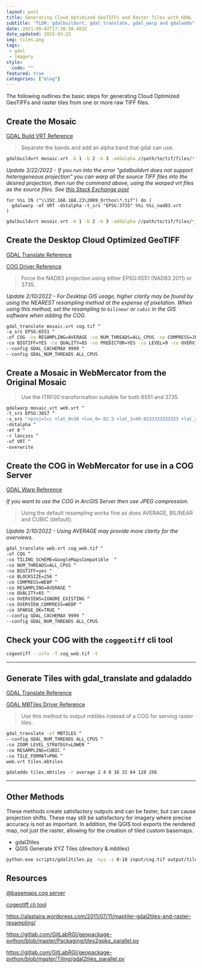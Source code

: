 ```yaml
---
layout: post
title: Generating Cloud Optimized GeoTIFFs and Raster Tiles with GDAL
subtitle: "TLDR: gdalbuildvrt, gdal_translate, gdal_warp and gdaladdo"
date: 2021-09-02T17:38:58.483Z
date_updated: 2022-03-22
img: tiles.png
tags:
 - gdal
 - imagery
style:
  code: ""
featured: true
categories: ["blog"]
---
```

The following outlines the basic steps for generating Cloud Optimized GeoTIFFs and raster tiles from one or more raw TIFF files.

## Create the Mosaic


[GDAL Build VRT Reference](https://gdal.org/programs/gdalbuildvrt.html)

> Separate the bands and add an alpha band that gdal can use.


```bash
gdalbuildvrt mosaic.vrt -b 1 -b 2 -b 3 -addalpha //path/to/tif/files/*.tif
```

*Update 3/22/2022 - If you run into the error "gdalbuildvrt does not support heterogeneous projection" you can warp all the source TIFF files into the desired projection, then run the command above, using the warped vrt files as the source files. See [this Stack Exchange post](https://gis.stackexchange.com/questions/394249/gdalbuildvrt-does-not-support-heterogeneous-projection)*

```
for %%i IN ("\\192.168.168.23\2009_Orthos\*.tif") do (
  gdalwarp -of VRT -dstalpha -t_srs "EPSG:3735" %%i %%i_nad83.vrt
)
```

```bash
gdalbuildvrt mosaic.vrt -b 1 -b 2 -b 3 -addalpha //path/to/tif/files/*_nad83.tif
```

## Create the Desktop Cloud Optimized GeoTIFF

[GDAL Translate Reference](https://gdal.org/programs/gdal_translate.html)

[COG Driver Reference](https://gdal.org/drivers/raster/cog.html)



> Force the NAD83 projection using either EPSG:6551 (NAD83 2011) or 3735.

*Update 2/10/2022 - For Desktop GIS usage, higher clarity may be found by using the NEAREST resampling method at the expense of pixelation. When using this method, set the resampling to `bilinear` or `cubic` in the GIS software when adding the COG.*

```bash
gdal_translate mosaic.vrt cog.tif ^
-a_srs EPSG:6551 ^
-of COG -co RESAMPLING=AVERAGE -co NUM_THREADS=ALL_CPUS -co COMPRESS=JPEG ^
-co BIGTIFF=YES -co QUALITY=85 -co PREDICTOR=YES -co LEVEL=9 -co OVERVIEW_QUALITY=95 ^
--config GDAL_CACHEMAX 9999 ^
--config GDAL_NUM_THREADS ALL_CPUS
```

## Create a Mosaic in WebMercator from the Original Mosaic

> Use the ITRF00 transformation suitable for both 6551 and 3735.

```bash
gdalwarp mosaic.vrt web.vrt ^
-t_srs EPSG:3857 ^
-s_srs "+proj=lcc +lat_0=38 +lon_0=-82.5 +lat_1=40.0333333333333 +lat_2=38.7333333333333 +x_0=600000 +y_0=0 +ellps=GRS80 +towgs84=-0.9956,1.9013,0.5215,0.025915,0.009246,0.011599,-0.00062 +units=us-ft +no_defs" ^
-dstalpha ^
-et 0 ^
-r lanczos ^
-of VRT ^
-overwrite
```



## Create the COG in WebMercator for use in a COG Server

[GDAL Warp Reference](https://gdal.org/programs/gdalwarp.html)

*If you want to use the COG in ArcGIS Server then use JPEG compression.*

> Using the default resampling works fine as does AVERAGE, BILINEAR and CUBIC (default).

*Update 2/10/2022 - Using AVERAGE may provide more clarity for the overviews.*

```bash
gdal_translate web.vrt cog_web.tif ^
-of COG ^
-co TILING_SCHEME=GoogleMapsCompatible  ^
-co NUM_THREADS=ALL_CPUS ^
-co BIGTIFF=yes ^
-co BLOCKSIZE=256 ^
-co COMPRESS=WEBP ^
-co RESAMPLING=AVERAGE ^
-co QUALITY=65 ^
-co OVERVIEWS=IGNORE_EXISTING ^
-co OVERVIEW_COMPRESS=WEBP ^
-co SPARSE_OK=TRUE ^
--config GDAL_CACHEMAX 9999 ^
--config GDAL_NUM_THREADS ALL_CPUS
```

## Check your COG with the `coggeotiff` cli tool

```bash
cogeotiff --info -f cog_web.tif -t
```

---

## Generate Tiles with gdal_translate and gdaladdo

[GDAL Translate Reference](https://gdal.org/programs/gdal_translate.html)

[GDAL MBTiles Driver Reference](https://gdal.org/drivers/raster/mbtiles.html)

> Use this method to output mbtiles instead of a COG for serving raster tiles.

```bash
gdal_translate -of MBTILES ^
--config GDAL_NUM_THREADS ALL_CPUS ^
-co ZOOM_LEVEL_STRATEGY=LOWER ^
-co RESAMPLING=CUBIC ^
-co TILE_FORMAT=PNG ^
web.vrt tiles.mbtiles
```

```bash
gdaladdo tiles.mbtiles -r average 2 4 8 16 32 64 128 256
```

---

## Other Methods

These methods create satisfactory outputs and can be faster, but can cause projection shifts. These may still be satisfactory for imagery where precise accuracy is not as important. In addition, the QGIS tool exports the rendered map, not just the raster, allowing for the creation of tiled custom basemaps. 

* gdal2tiles
* QGIS Generate XYZ Tiles (directory & mbtiles)

```bash
python.exe scripts/gdal2tiles.py -xyz -z 0-18 input/cog.tif output/tiles
```

## Resources

[@basemaps cog server](https://github.com/linz/basemaps)


[cogeotiff cli tool](https://github.com/blacha/cogeotiff)

<https://alastaira.wordpress.com/2011/07/11/maptiler-gdal2tiles-and-raster-resampling/>

<https://gitlab.com/GitLabRGI/geopackage-python/blob/master/Packaging/tiles2gpkg_parallel.py>

<https://gitlab.com/GitLabRGI/geopackage-python/blob/master/Tiling/gdal2tiles_parallel.py>
